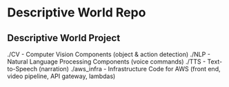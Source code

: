 # Descriptive World Repo
## Descriptive World Project

 ./CV - Computer Vision Components (object & action detection)
 ./NLP - Natural Language Processing Components (voice commands)
 ./TTS - Text-to-Speech (narration)
 ./aws_infra - Infrastructure Code for AWS (front end, video pipeline, API gateway, lambdas)
